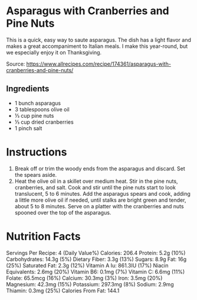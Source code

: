 # Asparagus with Cranberries and Pine Nuts

This is a quick, easy way to saute asparagus. The dish has a light flavor and makes a great accompaniment to Italian meals. I make this year-round, but we especially enjoy it on Thanksgiving.

Source: https://www.allrecipes.com/recipe/174361/asparagus-with-cranberries-and-pine-nuts/

## Ingredients

- 1 bunch asparagus
- 3 tablespoons olive oil
- ⅓ cup pine nuts
- ⅓ cup dried cranberries
- 1 pinch salt

# Instructions

1. Break off or trim the woody ends from the asparagus and discard. Set the spears aside.
2. Heat the olive oil in a skillet over medium heat. Stir in the pine nuts, cranberries, and salt. Cook and stir until the pine nuts start to look translucent, 5 to 6 minutes. Add the asparagus spears and cook, adding a little more olive oil if needed, until stalks are bright green and tender, about 5 to 8 minutes. Serve on a platter with the cranberries and nuts spooned over the top of the asparagus.

# Nutrition Facts
Servings Per Recipe: 4 (Daily Value%)
Calories: 206.4
Protein: 5.2g (10%)
Carbohydrates: 14.3g (5%)
Dietary Fiber: 3.3g (13%)
Sugars: 8.9g
Fat: 16g (25%)
Saturated Fat: 2.3g (12%)
Vitamin A Iu: 861.3IU (17%)
Niacin Equivalents: 2.6mg (20%)
Vitamin B6: 0.1mg (7%)
Vitamin C: 6.6mg (11%)
Folate: 65.5mcg (16%)
Calcium: 30.3mg (3%)
Iron: 3.5mg (20%)
Magnesium: 42.3mg (15%)
Potassium: 297.3mg (8%)
Sodium: 2.9mg
Thiamin: 0.3mg (25%)
Calories From Fat: 144.1